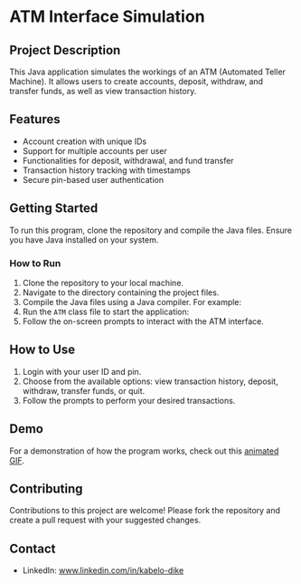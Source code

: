 # ATM Interface Simulation

## Project Description
This Java application simulates the workings of an ATM (Automated Teller Machine). It allows users to create accounts, deposit, withdraw, and transfer funds, as well as view transaction history.

## Features
- Account creation with unique IDs
- Support for multiple accounts per user
- Functionalities for deposit, withdrawal, and fund transfer
- Transaction history tracking with timestamps
- Secure pin-based user authentication

## Getting Started
To run this program, clone the repository and compile the Java files. Ensure you have Java installed on your system.

### How to Run
1. Clone the repository to your local machine.
2. Navigate to the directory containing the project files.
3. Compile the Java files using a Java compiler. For example:
4. Run the `ATM` class file to start the application:
5. Follow the on-screen prompts to interact with the ATM interface.

## How to Use
1. Login with your user ID and pin.
2. Choose from the available options: view transaction history, deposit, withdraw, transfer funds, or quit.
3. Follow the prompts to perform your desired transactions.

## Demo
For a demonstration of how the program works, check out this [animated GIF](your_gif_link_here).

## Contributing
Contributions to this project are welcome! Please fork the repository and create a pull request with your suggested changes.

## Contact
- LinkedIn: www.linkedin.com/in/kabelo-dike


